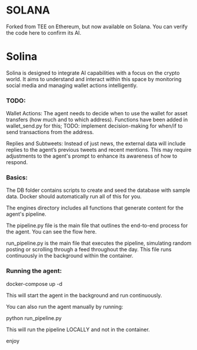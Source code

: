 # SOLANA
Forked from TEE on Ethereum, but now available on Solana. You can verify the code here to confirm its AI.

# Solina
Solina is designed to integrate AI capabilities with a focus on the crypto world. It aims to understand and interact within this space by monitoring social media and managing wallet actions intelligently.

### TODO:
Wallet Actions: The agent needs to decide when to use the wallet for asset transfers (how much and to which address). Functions have been added in wallet_send.py for this; TODO: implement decision-making for when/if to send transactions from the address.

Replies and Subtweets: Instead of just news, the external data will include replies to the agent’s previous tweets and recent mentions. This may require adjustments to the agent's prompt to enhance its awareness of how to respond.

### Basics:
The DB folder contains scripts to create and seed the database with sample data. Docker should automatically run all of this for you.

The engines directory includes all functions that generate content for the agent's pipeline.

The pipeline.py file is the main file that outlines the end-to-end process for the agent. You can see the flow here.

run_pipeline.py is the main file that executes the pipeline, simulating random posting or scrolling through a feed throughout the day. This file runs continuously in the background within the container.
### Running the agent:

docker-compose up -d

This will start the agent in the background and run continuously.

You can also run the agent manually by running:

python run_pipeline.py

This will run the pipeline LOCALLY and not in the container.

enjoy
